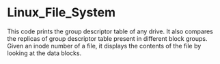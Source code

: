 # Linux_File_System

This code prints the group descriptor table of any drive. It also compares the replicas of group descriptor table present in different block groups.
Given an inode number of a file, it displays the contents of the file by looking at the data blocks.
